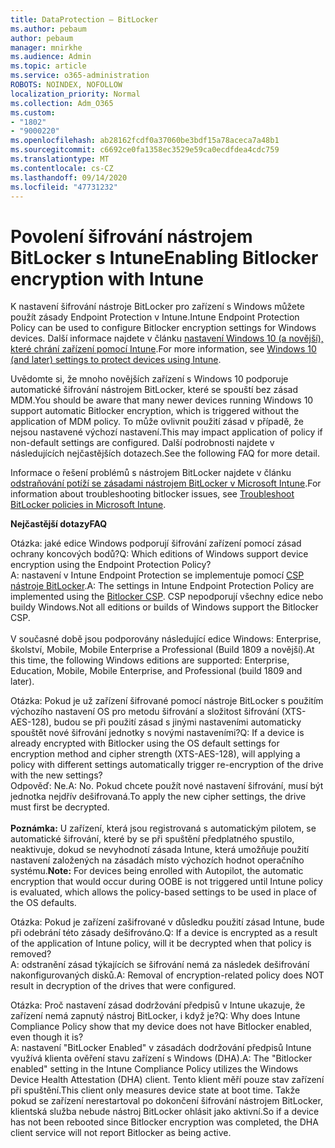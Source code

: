 ```yaml
---
title: DataProtection – BitLocker
ms.author: pebaum
author: pebaum
manager: mnirkhe
ms.audience: Admin
ms.topic: article
ms.service: o365-administration
ROBOTS: NOINDEX, NOFOLLOW
localization_priority: Normal
ms.collection: Adm_O365
ms.custom:
- "1802"
- "9000220"
ms.openlocfilehash: ab28162fcdf0a37060be3bdf15a78aceca7a48b1
ms.sourcegitcommit: c6692ce0fa1358ec3529e59ca0ecdfdea4cdc759
ms.translationtype: MT
ms.contentlocale: cs-CZ
ms.lasthandoff: 09/14/2020
ms.locfileid: "47731232"
---
```

# <a name="enabling-bitlocker-encryption-with-intune"></a><span data-ttu-id="a35a0-102">Povolení šifrování nástrojem BitLocker s Intune</span><span class="sxs-lookup"><span data-stu-id="a35a0-102">Enabling Bitlocker encryption with Intune</span></span>

 <span data-ttu-id="a35a0-103">K nastavení šifrování nástroje BitLocker pro zařízení s Windows můžete použít zásady Endpoint Protection v Intune.</span><span class="sxs-lookup"><span data-stu-id="a35a0-103">Intune Endpoint Protection Policy can be used to configure Bitlocker encryption settings for Windows devices.</span></span> <span data-ttu-id="a35a0-104">Další informace najdete v článku [nastavení Windows 10 (a novější), které chrání zařízení pomocí Intune](https://docs.microsoft.com/intune/endpoint-protection-windows-10#windows-encryption).</span><span class="sxs-lookup"><span data-stu-id="a35a0-104">For more information, see [Windows 10 (and later) settings to protect devices using Intune](https://docs.microsoft.com/intune/endpoint-protection-windows-10#windows-encryption).</span></span>
 
<span data-ttu-id="a35a0-105">Uvědomte si, že mnoho novějších zařízení s Windows 10 podporuje automatické šifrování nástrojem BitLocker, které se spouští bez zásad MDM.</span><span class="sxs-lookup"><span data-stu-id="a35a0-105">You should be aware that many newer devices running Windows 10 support automatic Bitlocker encryption, which is triggered without the application of MDM policy.</span></span> <span data-ttu-id="a35a0-106">To může ovlivnit použití zásad v případě, že nejsou nastavené výchozí nastavení.</span><span class="sxs-lookup"><span data-stu-id="a35a0-106">This may impact application of policy if non-default settings are configured.</span></span> <span data-ttu-id="a35a0-107">Další podrobnosti najdete v následujících nejčastějších dotazech.</span><span class="sxs-lookup"><span data-stu-id="a35a0-107">See the following FAQ for more detail.</span></span>
 
<span data-ttu-id="a35a0-108">Informace o řešení problémů s nástrojem BitLocker najdete v článku [odstraňování potíží se zásadami nástrojem BitLocker v Microsoft Intune](https://docs.microsoft.com/intune/protect/troubleshoot-bitlocker-policies).</span><span class="sxs-lookup"><span data-stu-id="a35a0-108">For information about troubleshooting bitlocker issues, see [Troubleshoot BitLocker policies in Microsoft Intune](https://docs.microsoft.com/intune/protect/troubleshoot-bitlocker-policies).</span></span>
 
 
<span data-ttu-id="a35a0-109">**Nejčastější dotazy**</span><span class="sxs-lookup"><span data-stu-id="a35a0-109">**FAQ**</span></span>

 <span data-ttu-id="a35a0-110">Otázka: jaké edice Windows podporují šifrování zařízení pomocí zásad ochrany koncových bodů?</span><span class="sxs-lookup"><span data-stu-id="a35a0-110">Q: Which editions of Windows support device encryption using the Endpoint Protection Policy?</span></span><br>
 <span data-ttu-id="a35a0-111">A: nastavení v Intune Endpoint Protection se implementuje pomocí [CSP nástroje BitLocker](https://docs.microsoft.com/windows/client-management/mdm/bitlocker-csp).</span><span class="sxs-lookup"><span data-stu-id="a35a0-111">A: The settings in Intune Endpoint Protection Policy  are implemented using the [Bitlocker CSP](https://docs.microsoft.com/windows/client-management/mdm/bitlocker-csp).</span></span> <span data-ttu-id="a35a0-112">CSP nepodporují všechny edice nebo buildy Windows.</span><span class="sxs-lookup"><span data-stu-id="a35a0-112">Not all editions or builds of Windows support the Bitlocker CSP.</span></span> <br><br>
      <span data-ttu-id="a35a0-113">V současné době jsou podporovány následující edice Windows: Enterprise, školství, Mobile, Mobile Enterprise a Professional (Build 1809 a novější).</span><span class="sxs-lookup"><span data-stu-id="a35a0-113">At this time, the following Windows editions are supported: Enterprise, Education, Mobile, Mobile Enterprise, and Professional (build 1809 and later).</span></span>
 
<span data-ttu-id="a35a0-114">Otázka: Pokud je už zařízení šifrované pomocí nástroje BitLocker s použitím výchozího nastavení OS pro metodu šifrování a složitost šifrování (XTS-AES-128), budou se při použití zásad s jinými nastaveními automaticky spouštět nové šifrování jednotky s novými nastaveními?</span><span class="sxs-lookup"><span data-stu-id="a35a0-114">Q: If a device is already encrypted with Bitlocker using the OS default settings for encryption method and cipher strength (XTS-AES-128), will applying a policy with different settings automatically trigger re-encryption of the drive with the new settings?</span></span><br>
<span data-ttu-id="a35a0-115">Odpověď: Ne.</span><span class="sxs-lookup"><span data-stu-id="a35a0-115">A: No.</span></span> <span data-ttu-id="a35a0-116">Pokud chcete použít nové nastavení šifrování, musí být jednotka nejdřív dešifrovaná.</span><span class="sxs-lookup"><span data-stu-id="a35a0-116">To apply the new cipher settings, the drive must first be decrypted.</span></span><br><br>
<span data-ttu-id="a35a0-117">**Poznámka:** U zařízení, která jsou registrovaná s automatickým pilotem, se automatické šifrování, které by se při spuštění předplatného spustilo, neaktivuje, dokud se nevyhodnotí zásada Intune, která umožňuje použití nastavení založených na zásadách místo výchozích hodnot operačního systému.</span><span class="sxs-lookup"><span data-stu-id="a35a0-117">**Note:** For devices being enrolled with Autopilot, the automatic encryption that would occur during OOBE is not triggered until Intune policy is evaluated, which allows the policy-based settings to be used in place of the OS defaults.</span></span>
 
<span data-ttu-id="a35a0-118">Otázka: Pokud je zařízení zašifrované v důsledku použití zásad Intune, bude při odebrání této zásady dešifrováno.</span><span class="sxs-lookup"><span data-stu-id="a35a0-118">Q: If a device is encrypted as a result of the  application of Intune policy, will it be decrypted when that policy is removed?</span></span><br>
<span data-ttu-id="a35a0-119">A: odstranění zásad týkajících se šifrování nemá za následek dešifrování nakonfigurovaných disků.</span><span class="sxs-lookup"><span data-stu-id="a35a0-119">A: Removal of encryption-related policy does NOT result in decryption of the drives that were configured.</span></span>
 
<span data-ttu-id="a35a0-120">Otázka: Proč nastavení zásad dodržování předpisů v Intune ukazuje, že zařízení nemá zapnutý nástroj BitLocker, i když je?</span><span class="sxs-lookup"><span data-stu-id="a35a0-120">Q: Why does Intune Compliance Policy show that my device does not have Bitlocker enabled, even though it is?</span></span><br>
<span data-ttu-id="a35a0-121">A: nastavení "BitLocker Enabled" v zásadách dodržování předpisů Intune využívá klienta ověření stavu zařízení s Windows (DHA).</span><span class="sxs-lookup"><span data-stu-id="a35a0-121">A: The "Bitlocker enabled" setting in the Intune Compliance Policy utilizes the Windows Device Health Attestation  (DHA) client.</span></span> <span data-ttu-id="a35a0-122">Tento klient měří pouze stav zařízení při spuštění.</span><span class="sxs-lookup"><span data-stu-id="a35a0-122">This client only measures device state at boot time.</span></span> <span data-ttu-id="a35a0-123">Takže pokud se zařízení nerestartoval po dokončení šifrování nástrojem BitLocker, klientská služba nebude nástroj BitLocker ohlásit jako aktivní.</span><span class="sxs-lookup"><span data-stu-id="a35a0-123">So if a device has not been rebooted since Bitlocker encryption was completed, the DHA client service will not report Bitlocker as being active.</span></span>
 
 